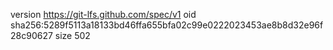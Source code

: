 version https://git-lfs.github.com/spec/v1
oid sha256:5289f5113a18133bd46ffa655bfa02c99e0222023453ae8b8d32e96f28c90627
size 502
